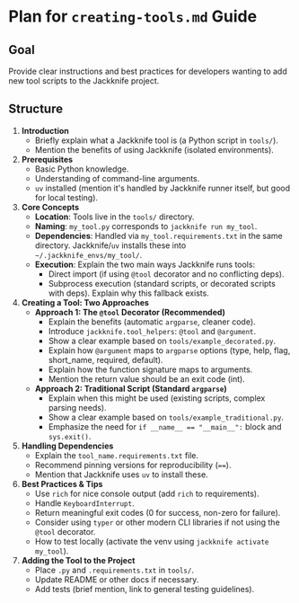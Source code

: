 # Plan for `creating-tools.md` Guide

## Goal

Provide clear instructions and best practices for developers wanting to add new tool scripts to the Jackknife project.

## Structure

1.  **Introduction**
    *   Briefly explain what a Jackknife tool is (a Python script in `tools/`).
    *   Mention the benefits of using Jackknife (isolated environments).
2.  **Prerequisites**
    *   Basic Python knowledge.
    *   Understanding of command-line arguments.
    *   `uv` installed (mention it's handled by Jackknife runner itself, but good for local testing).
3.  **Core Concepts**
    *   **Location**: Tools live in the `tools/` directory.
    *   **Naming**: `my_tool.py` corresponds to `jackknife run my_tool`.
    *   **Dependencies**: Handled via `my_tool.requirements.txt` in the same directory. Jackknife/`uv` installs these into `~/.jackknife_envs/my_tool/`.
    *   **Execution**: Explain the two main ways Jackknife runs tools:
        *   Direct import (if using `@tool` decorator and no conflicting deps).
        *   Subprocess execution (standard scripts, or decorated scripts with deps). Explain why this fallback exists.
4.  **Creating a Tool: Two Approaches**
    *   **Approach 1: The `@tool` Decorator (Recommended)**
        *   Explain the benefits (automatic `argparse`, cleaner code).
        *   Introduce `jackknife.tool_helpers`: `@tool` and `@argument`.
        *   Show a clear example based on `tools/example_decorated.py`.
        *   Explain how `@argument` maps to `argparse` options (type, help, flag, short_name, required, default).
        *   Explain how the function signature maps to arguments.
        *   Mention the return value should be an exit code (int).
    *   **Approach 2: Traditional Script (Standard `argparse`)**
        *   Explain when this might be used (existing scripts, complex parsing needs).
        *   Show a clear example based on `tools/example_traditional.py`.
        *   Emphasize the need for `if __name__ == "__main__":` block and `sys.exit()`.
5.  **Handling Dependencies**
    *   Explain the `tool_name.requirements.txt` file.
    *   Recommend pinning versions for reproducibility (`==`).
    *   Mention that Jackknife uses `uv` to install these.
6.  **Best Practices & Tips**
    *   Use `rich` for nice console output (add `rich` to requirements).
    *   Handle `KeyboardInterrupt`.
    *   Return meaningful exit codes (0 for success, non-zero for failure).
    *   Consider using `typer` or other modern CLI libraries if not using the `@tool` decorator.
    *   How to test locally (activate the venv using `jackknife activate my_tool`).
7.  **Adding the Tool to the Project**
    *   Place `.py` and `.requirements.txt` in `tools/`.
    *   Update README or other docs if necessary.
    *   Add tests (brief mention, link to general testing guidelines).
